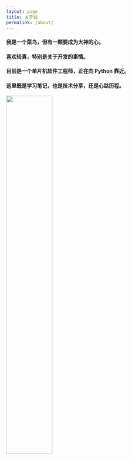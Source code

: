 ```yaml
---
layout: page
title: 关于我
permalink: /about/
---
```

#### **我是一个菜鸟，但有一颗要成为大神的心。**
#### **喜欢较真，特别是关于开发的事情。**
#### **目前是一个单片机软件工程师，正在向 Python 靠近。**
#### **这里既是学习笔记，也是技术分享，还是心路历程。**

<img src="https://lg-8wz4hass-1252833766.cos.ap-shanghai.myqcloud.com/pic/公众号扫码关注.png" width="50%" height="50%">

